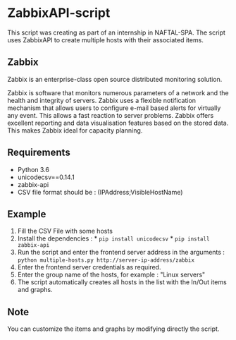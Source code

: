 # ZabbixAPI-script
This script was creating as part of an internship in NAFTAL-SPA. The script uses ZabbixAPI to create multiple hosts with their associated items. 

## Zabbix 
Zabbix is an enterprise-class open source distributed monitoring solution.

Zabbix is software that monitors numerous parameters of a network and the health and integrity of servers. Zabbix uses a flexible notification mechanism that allows users to configure e-mail based alerts for virtually any event. This allows a fast reaction to server problems. Zabbix offers excellent reporting and data visualisation features based on the stored data. This makes Zabbix ideal for capacity planning.

## Requirements 
  - Python 3.6 
  - unicodecsv==0.14.1
  - zabbix-api  
  - CSV file format should be : (IPAddress;VisibleHostName)
  
## Example 
  1. Fill the CSV File with some hosts 
  2. Install the dependencies : 
    * `pip install unicodecsv`
    * `pip install zabbix-api`
  3. Run the script and enter the frontend server address in the arguments :
    `python multiple-hosts.py http://server-ip-address/zabbix `
  4. Enter the frontend server credentials as required. 
  5. Enter the group name of the hosts, for example : "Linux servers"
  6. The script automatically creates all hosts in the list with the In/Out items and graphs. 
  
## Note 
 You can customize the items and graphs by modifying directly the script.
